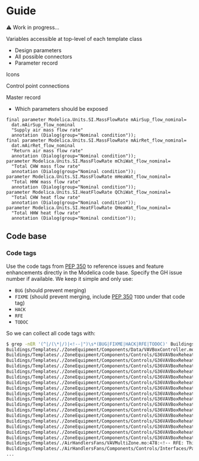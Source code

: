 # Guide

:warning: Work in progress...

Variables accessible at top-level of each template class

- Design parameters
- All possible connectors
- Parameter record

Icons

Control point connections

Master record

- Which parameters should be exposed

```mo
final parameter Modelica.Units.SI.MassFlowRate mAirSup_flow_nominal=
  dat.mAirSup_flow_nominal
  "Supply air mass flow rate"
  annotation (Dialog(group="Nominal condition"));
final parameter Modelica.Units.SI.MassFlowRate mAirRet_flow_nominal=
  dat.mAirRet_flow_nominal
  "Return air mass flow rate"
  annotation (Dialog(group="Nominal condition"));
parameter Modelica.Units.SI.MassFlowRate mChiWat_flow_nominal=
  "Total CHW mass flow rate"
  annotation (Dialog(group="Nominal condition"));
parameter Modelica.Units.SI.MassFlowRate mHeaWat_flow_nominal=
  "Total HHW mass flow rate"
  annotation (Dialog(group="Nominal condition"));
parameter Modelica.Units.SI.HeatFlowRate QChiWat_flow_nominal=
  "Total CHW heat flow rate"
  annotation (Dialog(group="Nominal condition"));
parameter Modelica.Units.SI.HeatFlowRate QHeaWat_flow_nominal=
  "Total HHW heat flow rate"
  annotation (Dialog(group="Nominal condition"));
```


## Code base

### Code tags

Use the code tags from [PEP 350](https://peps.python.org/pep-0350/#mnemonics) to reference issues and feature enhancements directly in the Modelica code base. Specify the GH issue number if available.
We keep it simple and only use:

- `BUG` (should prevent merging)
- `FIXME` (should prevent merging, include [PEP 350](https://peps.python.org/pep-0350/#mnemonics) `TODO` under that code tag)
- `HACK`
- `RFE`
- `TODOC`

So we can collect all code tags with:

```sh
$ grep -nER '(^|/(\*|/)|<!--|")\s*(BUG|FIXME|HACK|RFE|TODOC)' Buildings/Templates/.
Buildings/Templates/./ZoneEquipment/Components/Data/VAVBoxController.mo:44:  // FIXME #1913: not in §3.1.2.2 VAV Reheat Terminal Unit
Buildings/Templates/./ZoneEquipment/Components/Controls/G36VAVBoxReheat.mo:29:  FIXME: have_hotWatCoi should not have been deleted, see https://github.com/lbl-srg/modelica-buildings/commit/5d1c7d9bbe17c0049a1fc332005705f35e1593dc#r67866444
Buildings/Templates/./ZoneEquipment/Components/Controls/G36VAVBoxReheat.mo:106:  // FIXME #1913: not in §3.1.1.2 Outdoor Air Ventilation Set Points
Buildings/Templates/./ZoneEquipment/Components/Controls/G36VAVBoxReheat.mo:110:  // FIXME #1913: not in §3.1.2.2 VAV Reheat Terminal Unit.
Buildings/Templates/./ZoneEquipment/Components/Controls/G36VAVBoxReheat.mo:116:  // FIXME #1913: should be inputs such as in Buildings.Controls.OBC.ASHRAE.G36.ThermalZones.Setpoints
Buildings/Templates/./ZoneEquipment/Components/Controls/G36VAVBoxReheat.mo:141:  // HACK: missing default parameter assignment, see non final binding below.
Buildings/Templates/./ZoneEquipment/Components/Controls/G36VAVBoxReheat.mo:178:  // FIXME #1913: occDen should not be exposed.
Buildings/Templates/./ZoneEquipment/Components/Controls/G36VAVBoxReheat.mo:204:    "FIXME #1913: Optimal start using global outdoor air temperature not associated with any AHU"
Buildings/Templates/./ZoneEquipment/Components/Controls/G36VAVBoxReheat.mo:207:    "FIXME #1913: Should be conditional, depending on have_hotWatCoi"
Buildings/Templates/./ZoneEquipment/Components/Controls/G36VAVBoxReheat.mo:210:    "FIXME #1913: Validate override logic: should not be used in simulation"
Buildings/Templates/./ZoneEquipment/Components/Controls/G36VAVBoxReheat.mo:213:    "FIXME #1913: Validate override logic: should not be used in simulation"
Buildings/Templates/./ZoneEquipment/Components/Controls/G36VAVBoxReheat.mo:216:    "FIXME #1913: Should be conditional, depending on have_hotWatCoi"
Buildings/Templates/./ZoneEquipment/Components/Controls/G36VAVBoxReheat.mo:219:    "RFE: Set point adjustment by the occupant is not implemented"
Buildings/Templates/./ZoneEquipment/Components/Controls/G36VAVBoxReheat.mo:222:    "RFE: Set point adjustment by the occupant is not implemented"
Buildings/Templates/./ZoneEquipment/Components/Controls/G36VAVBoxReheat.mo:225:    "RFE: Set point adjustment by the occupant is not implemented"
Buildings/Templates/./ZoneEquipment/Components/Controls/G36VAVBoxReheat.mo:228:    "RFE: Set point adjustment by demand limit is not implemented"
Buildings/Templates/./ZoneEquipment/Components/Controls/G36VAVBoxReheat.mo:231:    "RFE: Set point adjustment by demand limit is not implemented"
Buildings/Templates/./AirHandlersFans/VAVMultiZone.mo:478:<!-- RFE: This should be integrated in the AHU template ultimately. -->
Buildings/Templates/./AirHandlersFans/Components/Controls/Interfaces/PartialVAVMultizone.mo:26:  // RFE #1913: implement computation based on speed if Calculated.
...
```